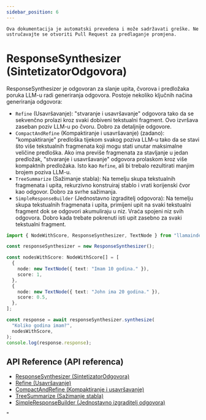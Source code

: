 ```yaml
---
sidebar_position: 6
---
```


`Ova dokumentacija je automatski prevedena i može sadržavati greške. Ne ustručavajte se otvoriti Pull Request za predlaganje promjena.`

# ResponseSynthesizer (SintetizatorOdgovora)

ResponseSynthesizer je odgovoran za slanje upita, čvorova i predložaka poruka LLM-u radi generiranja odgovora. Postoje nekoliko ključnih načina generiranja odgovora:

- `Refine` (Usavršavanje): "stvaranje i usavršavanje" odgovora tako da se sekvenčno prolazi kroz svaki dobiveni tekstualni fragment. Ovo izvršava zaseban poziv LLM-u po čvoru. Dobro za detaljnije odgovore.
- `CompactAndRefine` (Kompaktiranje i usavršavanje) (zadano): "kompaktiranje" predloška tijekom svakog poziva LLM-u tako da se stavi što više tekstualnih fragmenata koji mogu stati unutar maksimalne veličine predloška. Ako ima previše fragmenata za stavljanje u jedan predložak, "stvaranje i usavršavanje" odgovora prolaskom kroz više kompaktnih predložaka. Isto kao `Refine`, ali bi trebalo rezultirati manjim brojem poziva LLM-u.
- `TreeSummarize` (Sažimanje stabla): Na temelju skupa tekstualnih fragmenata i upita, rekurzivno konstruiraj stablo i vrati korijenski čvor kao odgovor. Dobro za svrhe sažimanja.
- `SimpleResponseBuilder` (Jednostavno izgraditelj odgovora): Na temelju skupa tekstualnih fragmenata i upita, primijeni upit na svaki tekstualni fragment dok se odgovori akumuliraju u niz. Vraća spojeni niz svih odgovora. Dobro kada trebate pokrenuti isti upit zasebno za svaki tekstualni fragment.

```typescript
import { NodeWithScore, ResponseSynthesizer, TextNode } from "llamaindex";

const responseSynthesizer = new ResponseSynthesizer();

const nodesWithScore: NodeWithScore[] = [
  {
    node: new TextNode({ text: "Imam 10 godina." }),
    score: 1,
  },
  {
    node: new TextNode({ text: "John ima 20 godina." }),
    score: 0.5,
  },
];

const response = await responseSynthesizer.synthesize(
  "Koliko godina imam?",
  nodesWithScore,
);
console.log(response.response);
```

## API Reference (API referenca)

- [ResponseSynthesizer (SintetizatorOdgovora)](../../api/classes/ResponseSynthesizer.md)
- [Refine (Usavršavanje)](../../api/classes/Refine.md)
- [CompactAndRefine (Kompaktiranje i usavršavanje)](../../api/classes/CompactAndRefine.md)
- [TreeSummarize (Sažimanje stabla)](../../api/classes/TreeSummarize.md)
- [SimpleResponseBuilder (Jednostavno izgraditelj odgovora)](../../api/classes/SimpleResponseBuilder.md)

"

